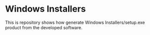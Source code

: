 # Windows Installers
This is repository shows how generate Windows Installers/setup.exe product from the developed software.
